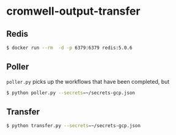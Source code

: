 # cromwell-output-transfer

## Redis

```bash
$ docker run --rm  -d -p 6379:6379 redis:5.0.6
```

## Poller

`poller.py` picks up the workflows that have been completed, but 

```bash
$ python poller.py --secrets=~/secrets-gcp.json
```

## Transfer

```bash
$ python transfer.py --secrets=~/secrets-gcp.json
```
